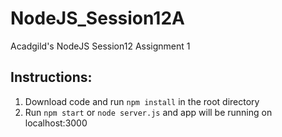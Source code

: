 # NodeJS_Session12A
Acadgild's NodeJS Session12 Assignment 1

## Instructions:
1. Download code and run `npm install` in the root directory
2. Run `npm start` or `node server.js` and app will be running on localhost:3000
